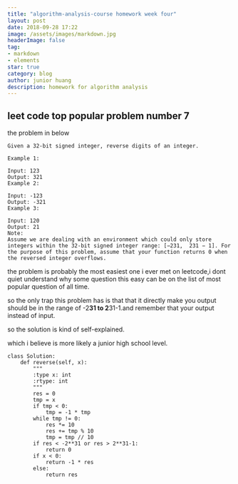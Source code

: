 ```yaml
---
title: "algorithm-analysis-course homework week four"
layout: post
date: 2018-09-28 17:22
image: /assets/images/markdown.jpg
headerImage: false
tag:
- markdown
- elements
star: true
category: blog
author: junior huang
description: homework for algorithm analysis
---
```

## leet code top popular problem number 7
the problem in below
```
Given a 32-bit signed integer, reverse digits of an integer.

Example 1:

Input: 123
Output: 321
Example 2:

Input: -123
Output: -321
Example 3:

Input: 120
Output: 21
Note:
Assume we are dealing with an environment which could only store integers within the 32-bit signed integer range: [−231,  231 − 1]. For the purpose of this problem, assume that your function returns 0 when the reversed integer overflows.
```

the problem is probably the most easiest one i ever met on leetcode,i dont quiet understand why some question this easy can be on the list of most popular question of all time.

so the only trap this problem has is that that it directly make you output should be in the range of -2**31 to 2**31-1.and remember that your output instead of input.

so the solution is kind of self-explained.

which i believe is more likely a junior high school level.

```
class Solution:
    def reverse(self, x):
        """
        :type x: int
        :rtype: int
        """
        res = 0 
        tmp = x
        if tmp < 0:
            tmp = -1 * tmp
        while tmp != 0:
            res *= 10
            res += tmp % 10
            tmp = tmp // 10
        if res < -2**31 or res > 2**31-1:
            return 0
        if x < 0:
            return -1 * res
        else:
            return res
```